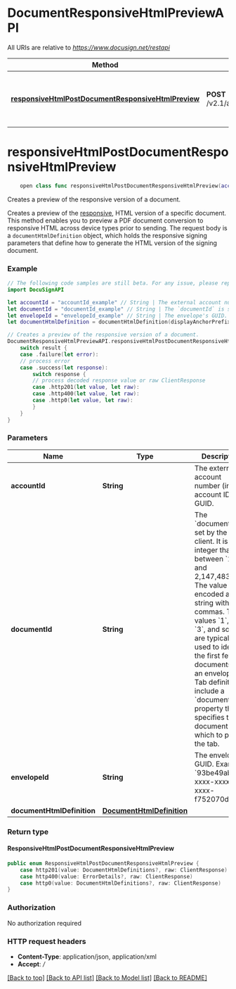 # DocumentResponsiveHtmlPreviewAPI

All URIs are relative to *https://www.docusign.net/restapi*

Method | HTTP request | Description
------------- | ------------- | -------------
[**responsiveHtmlPostDocumentResponsiveHtmlPreview**](DocumentResponsiveHtmlPreviewAPI.md#responsivehtmlpostdocumentresponsivehtmlpreview) | **POST** /v2.1/accounts/{accountId}/envelopes/{envelopeId}/documents/{documentId}/responsive_html_preview | Creates a preview of the responsive version of a document.


# **responsiveHtmlPostDocumentResponsiveHtmlPreview**
```swift
    open class func responsiveHtmlPostDocumentResponsiveHtmlPreview(accountId: String, documentId: String, envelopeId: String, documentHtmlDefinition: DocumentHtmlDefinition? = nil, headers: HTTPHeaders = DocuSignAPI.customHeaders, beforeSend: (inout ClientRequest) throws -> () = { _ in }) -> EventLoopFuture<ResponsiveHtmlPostDocumentResponsiveHtmlPreview>
```

Creates a preview of the responsive version of a document.

Creates a preview of the [responsive](https://developers.docusign.com/esign-rest-api/guides/responsive-signing/api-overview), HTML version of a specific document. This method enables you to preview a PDF document conversion to responsive HTML across device types prior to sending.   The request body is a `documentHtmlDefinition` object, which holds the responsive signing parameters that define how to generate the HTML version of the signing document.

### Example 
```swift
// The following code samples are still beta. For any issue, please report via http://github.com/OpenAPITools/openapi-generator/issues/new
import DocuSignAPI

let accountId = "accountId_example" // String | The external account number (int) or account ID GUID.
let documentId = "documentId_example" // String | The `documentId` is set by the API client. It is an integer that falls between `1` and 2,147,483,647. The value is encoded as a string without commas. The values `1`, `2`, `3`, and so on are typically used to identify the first few documents in an envelope. Tab definitions include a `documentId` property that specifies the document on which to place the tab.
let envelopeId = "envelopeId_example" // String | The envelope's GUID.   Example: `93be49ab-xxxx-xxxx-xxxx-f752070d71ec` 
let documentHtmlDefinition = documentHtmlDefinition(displayAnchorPrefix: "displayAnchorPrefix_example", displayAnchors: [documentHtmlDisplayAnchor(caseSensitive: false, displaySettings: documentHtmlDisplaySettings(cellStyle: "cellStyle_example", collapsibleSettings: documentHtmlCollapsibleDisplaySettings(arrowClosed: "arrowClosed_example", arrowColor: "arrowColor_example", arrowLocation: "arrowLocation_example", arrowOpen: "arrowOpen_example", arrowSize: "arrowSize_example", arrowStyle: "arrowStyle_example", containerStyle: "containerStyle_example", labelStyle: "labelStyle_example", onlyArrowIsClickable: false, outerLabelAndArrowStyle: "outerLabelAndArrowStyle_example"), display: "display_example", displayLabel: "displayLabel_example", displayOrder: 123, displayPageNumber: 123, hideLabelWhenOpened: false, inlineOuterStyle: "inlineOuterStyle_example", labelWhenOpened: "labelWhenOpened_example", preLabel: "preLabel_example", scrollToTopWhenOpened: false, tableStyle: "tableStyle_example"), endAnchor: "endAnchor_example", removeEndAnchor: false, removeStartAnchor: false, startAnchor: "startAnchor_example")], displayOrder: "displayOrder_example", displayPageNumber: "displayPageNumber_example", documentGuid: "documentGuid_example", documentId: "documentId_example", headerLabel: "headerLabel_example", maxScreenWidth: "maxScreenWidth_example", removeEmptyTags: "removeEmptyTags_example", showMobileOptimizedToggle: "showMobileOptimizedToggle_example", source: "source_example") // DocumentHtmlDefinition |  (optional)

// Creates a preview of the responsive version of a document.
DocumentResponsiveHtmlPreviewAPI.responsiveHtmlPostDocumentResponsiveHtmlPreview(accountId: accountId, documentId: documentId, envelopeId: envelopeId, documentHtmlDefinition: documentHtmlDefinition).whenComplete { result in
    switch result {
    case .failure(let error):
    // process error
    case .success(let response):
        switch response {
        // process decoded response value or raw ClientResponse
        case .http201(let value, let raw):
        case .http400(let value, let raw):
        case .http0(let value, let raw):
        }
    }
}
```

### Parameters

Name | Type | Description  | Notes
------------- | ------------- | ------------- | -------------
 **accountId** | **String** | The external account number (int) or account ID GUID. | 
 **documentId** | **String** | The &#x60;documentId&#x60; is set by the API client. It is an integer that falls between &#x60;1&#x60; and 2,147,483,647. The value is encoded as a string without commas. The values &#x60;1&#x60;, &#x60;2&#x60;, &#x60;3&#x60;, and so on are typically used to identify the first few documents in an envelope. Tab definitions include a &#x60;documentId&#x60; property that specifies the document on which to place the tab. | 
 **envelopeId** | **String** | The envelope&#39;s GUID.   Example: &#x60;93be49ab-xxxx-xxxx-xxxx-f752070d71ec&#x60;  | 
 **documentHtmlDefinition** | [**DocumentHtmlDefinition**](DocumentHtmlDefinition.md) |  | [optional] 

### Return type

#### ResponsiveHtmlPostDocumentResponsiveHtmlPreview

```swift
public enum ResponsiveHtmlPostDocumentResponsiveHtmlPreview {
    case http201(value: DocumentHtmlDefinitions?, raw: ClientResponse)
    case http400(value: ErrorDetails?, raw: ClientResponse)
    case http0(value: DocumentHtmlDefinitions?, raw: ClientResponse)
}
```

### Authorization

No authorization required

### HTTP request headers

 - **Content-Type**: application/json, application/xml
 - **Accept**: */*

[[Back to top]](#) [[Back to API list]](../README.md#documentation-for-api-endpoints) [[Back to Model list]](../README.md#documentation-for-models) [[Back to README]](../README.md)

